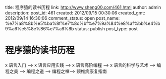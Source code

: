 title: 程序猿的读书历程
link: http://www.sheng00.com/461.html
author: admin
description: 
post_id: 461
created: 2012/09/15 00:30:06
created_gmt: 2012/09/14 16:30:06
comment_status: open
post_name: %e7%a8%8b%e5%ba%8f%e7%8c%bf%e7%9a%84%e8%af%bb%e4%b9%a6%e5%8e%86%e7%a8%8b
status: publish
post_type: post

# 程序猿的读书历程

x 语言入门 —> x 语言应用实践 —> x 语言高阶编程 —> x 语言的科学与艺术 —> 编程之美 —> 编程之道 —> 编程之禅—> 颈椎病康复指南